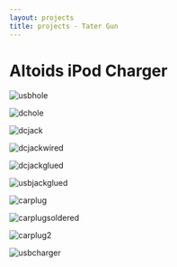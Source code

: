 ```yaml
---
layout: projects
title: projects - Tater Gun
---
```


Altoids iPod Charger
====================

![usbhole](/images/usbhole.jpg)

![dchole](/images/dchole.jpg)

![dcjack](/images/dcjack.jpg)

![dcjackwired](/images/dcjackwired.jpg)

![dcjackglued](/images/dcjackglued.jpg)

![usbjackglued](/images/usbjackglued.jpg)

![carplug](/images/carplug.jpg)

![carplugsoldered](/images/carplugsoldered.jpg)

![carplug2](/images/carplug2.jpg)

![usbcharger](/images/usbcharger.jpg)

